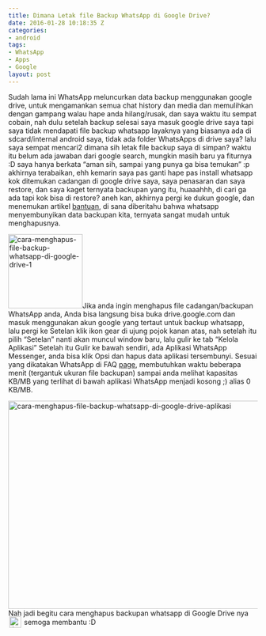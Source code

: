 ```yaml
---
title: Dimana Letak file Backup WhatsApp di Google Drive?
date: 2016-01-28 10:18:35 Z
categories:
- android
tags:
- WhatsApp
- Apps
- Google
layout: post
---
```


<p>Sudah lama ini WhatsApp meluncurkan data backup menggunakan google drive, untuk mengamankan semua chat history dan media dan memulihkan dengan gampang walau hape anda hilang/rusak, dan saya waktu itu sempat cobain, nah dulu setelah backup selesai saya masuk google drive saya tapi saya tidak mendapati file backup whatsapp layaknya yang biasanya ada di sdcard/internal android saya, tidak ada folder WhatsApps di drive saya? lalu saya sempat mencari2 dimana sih letak file backup saya di simpan? waktu itu belum ada jawaban dari google search, mungkin masih baru ya fiturnya :D saya hanya berkata “aman sih, sampai yang punya ga bisa temukan” :p akhirnya terabaikan, ehh kemarin saya pas ganti hape pas install whatsapp kok ditemukan cadangan di google drive saya, saya penasaran dan saya restore, dan saya kaget ternyata backupan yang itu, huaaahhh, di cari ga ada tapi kok bisa di restore? aneh kan, akhirnya pergi ke dukun google, dan menemukan artikel <a href="https://support.google.com/drive/answer/6303968?hl=en" target="_blank">bantuan</a>, di sana diberitahu bahwa whatsapp menyembunyikan data backupan kita, ternyata sangat mudah untuk menghapusnya.<span id="more-2011"></span></p>
<p><a href="https://eggoez.bitbucket.io/wp-content/uploads/2016/01/cara-menghapus-file-backup-whatsapp-di-google-drive-1.png" rel="attachment wp-att-2013" class="fancybox image"><img class="wp-image-2013 size-thumbnail alignright" src="https://eggoez.bitbucket.io/wp-content/uploads/2016/01/cara-menghapus-file-backup-whatsapp-di-google-drive-1-150x150.png" alt="cara-menghapus-file-backup-whatsapp-di-google-drive-1" width="150" height="150"></a>Jika anda ingin menghapus file cadangan/backupan WhatsApp anda, Anda bisa langsung bisa buka drive.google.com dan masuk menggunakan akun google yang tertaut untuk backup whatsapp, lalu pergi ke Setelan klik ikon gear di ujung pojok kanan atas, nah setelah itu pilih “Setelan” nanti akan muncul window baru, lalu gulir ke tab “Kelola Aplikasi” Setelah itu Gulir ke bawah sendiri, ada Aplikasi WhatsApp Messenger, anda bisa klik Opsi dan hapus data aplikasi tersembunyi. Sesuai yang dikatakan WhatsApp di FAQ <a href="https://www.whatsapp.com/faq/en/android/28000019" target="_blank">page</a>, membutuhkan waktu beberapa menit (tergantuk ukuran file backupan) sampai anda melihat kapasitas KB/MB yang terlihat di bawah aplikasi WhatsApp menjadi kosong ;) alias 0 KB/MB.</p>
<p><a href="https://eggoez.bitbucket.io/wp-content/uploads/2016/01/cara-menghapus-file-backup-whatsapp-di-google-drive-aplikasi.png" rel="attachment wp-att-2012" class="fancybox image"><img class="aligncenter wp-image-2012 size-full" src="https://eggoez.bitbucket.io/wp-content/uploads/2016/01/cara-menghapus-file-backup-whatsapp-di-google-drive-aplikasi.png" alt="cara-menghapus-file-backup-whatsapp-di-google-drive-aplikasi" width="777" height="421"></a>Nah jadi begitu cara menghapus backupan whatsapp di Google Drive nya <img src="https://eggoez.bitbucket.io/wp-content/emojione/png/1f643.png" alt=":)" class="emojione" style="font-size:inherit;height:3ex;width:3.1ex;min-height:20px;min-width:20px;display:inline-block;margin:-.2ex .15em .2ex;line-height:normal;vertical-align:middle"> semoga membantu :D</p>